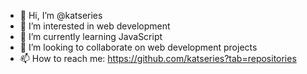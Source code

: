 - 👋 Hi, I’m @katseries
- 👀 I’m interested in web development 
- 🌱 I’m currently learning JavaScript 
- 💞️ I’m looking to collaborate on web development projects
- 📫 How to reach me: https://github.com/katseries?tab=repositories

<!---
katseries/katseries is a ✨ special ✨ repository because its `README.md` (this file) appears on your GitHub profile.
You can click the Preview link to take a look at your changes.
--->
